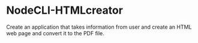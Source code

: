 # NodeCLI-HTMLcreator
Create an application that takes information from user and create an HTML web page and convert it to the PDF file.
